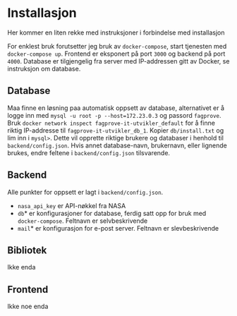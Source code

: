 # Installasjon

Her kommer en liten rekke med instruksjoner i forbindelse med installasjon

For enklest bruk forutsetter jeg bruk av `docker-compose`, start tjenesten med `docker-compose up`. Frontend er eksponert på port `3000` og backend på port `4000`. Database er tilgjengelig fra server med IP-addressen gitt av Docker, se instruksjon om database.

## Database

Maa finne en løsning paa automatisk oppsett av database, alternativet er å logge inn med `mysql -u root -p --host=172.23.0.3` og passord `fagprove`. Bruk `docker network inspect fagprove-it-utvikler_default` for å finne riktig IP-addresse til `fagprove-it-utvikler_db_1`. Kopier `db/install.txt` og lim inn i `mysql>`. Dette vil opprette riktige brukere og databaser i henhold til `backend/config.json`. Hvis annet database-navn, brukernavn, eller lignende brukes, endre feltene i `backend/config.json` tilsvarende.

## Backend

Alle punkter for oppsett er lagt i `backend/config.json`.

* `nasa_api_key` er API-nøkkel fra NASA
* `db`* er konfigurasjoner for database, ferdig satt opp for bruk med `docker-compose`. Feltnavn er selvbeskrivende
* `mail`* er konfigurasjon for e-post server. Feltnavn er slevbeskrivende

## Bibliotek

Ikke enda

## Frontend

Ikke noe enda
